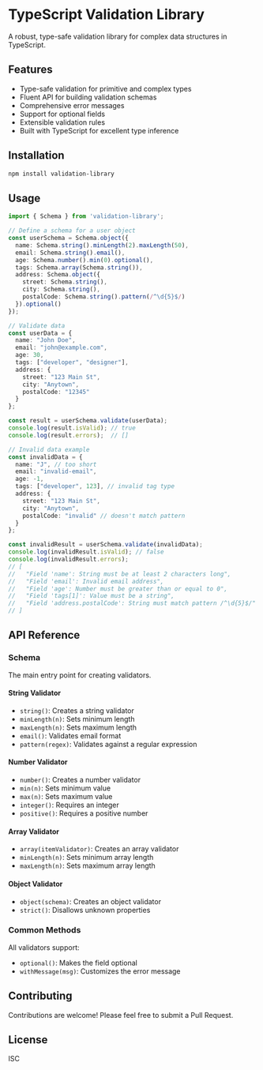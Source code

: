 # TypeScript Validation Library

A robust, type-safe validation library for complex data structures in TypeScript.

## Features

- Type-safe validation for primitive and complex types
- Fluent API for building validation schemas
- Comprehensive error messages
- Support for optional fields
- Extensible validation rules
- Built with TypeScript for excellent type inference

## Installation

```bash
npm install validation-library
```

## Usage

```typescript
import { Schema } from 'validation-library';

// Define a schema for a user object
const userSchema = Schema.object({
  name: Schema.string().minLength(2).maxLength(50),
  email: Schema.string().email(),
  age: Schema.number().min(0).optional(),
  tags: Schema.array(Schema.string()),
  address: Schema.object({
    street: Schema.string(),
    city: Schema.string(),
    postalCode: Schema.string().pattern(/^\d{5}$/)
  }).optional()
});

// Validate data
const userData = {
  name: "John Doe",
  email: "john@example.com",
  age: 30,
  tags: ["developer", "designer"],
  address: {
    street: "123 Main St",
    city: "Anytown",
    postalCode: "12345"
  }
};

const result = userSchema.validate(userData);
console.log(result.isValid); // true
console.log(result.errors);  // []

// Invalid data example
const invalidData = {
  name: "J", // too short
  email: "invalid-email",
  age: -1,
  tags: ["developer", 123], // invalid tag type
  address: {
    street: "123 Main St",
    city: "Anytown",
    postalCode: "invalid" // doesn't match pattern
  }
};

const invalidResult = userSchema.validate(invalidData);
console.log(invalidResult.isValid); // false
console.log(invalidResult.errors);
// [
//   "Field 'name': String must be at least 2 characters long",
//   "Field 'email': Invalid email address",
//   "Field 'age': Number must be greater than or equal to 0",
//   "Field 'tags[1]': Value must be a string",
//   "Field 'address.postalCode': String must match pattern /^\d{5}$/"
// ]
```

## API Reference

### Schema

The main entry point for creating validators.

#### String Validator

- `string()`: Creates a string validator
- `minLength(n)`: Sets minimum length
- `maxLength(n)`: Sets maximum length
- `email()`: Validates email format
- `pattern(regex)`: Validates against a regular expression

#### Number Validator

- `number()`: Creates a number validator
- `min(n)`: Sets minimum value
- `max(n)`: Sets maximum value
- `integer()`: Requires an integer
- `positive()`: Requires a positive number

#### Array Validator

- `array(itemValidator)`: Creates an array validator
- `minLength(n)`: Sets minimum array length
- `maxLength(n)`: Sets maximum array length

#### Object Validator

- `object(schema)`: Creates an object validator
- `strict()`: Disallows unknown properties

### Common Methods

All validators support:

- `optional()`: Makes the field optional
- `withMessage(msg)`: Customizes the error message

## Contributing

Contributions are welcome! Please feel free to submit a Pull Request.

## License

ISC 